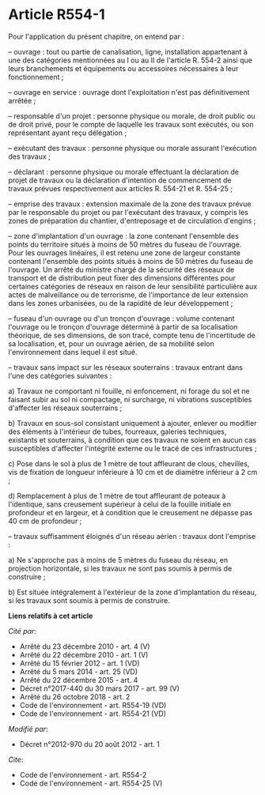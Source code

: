 # Article R554-1

Pour l'application du présent chapitre, on entend par :

– ouvrage : tout ou partie de canalisation, ligne, installation appartenant à une des catégories mentionnées au I ou au II de
l'article R. 554-2 ainsi que leurs branchements et équipements ou accessoires nécessaires à leur fonctionnement ;

– ouvrage en service : ouvrage dont l'exploitation n'est pas définitivement arrêtée ;

– responsable d'un projet : personne physique ou morale, de droit public ou de droit privé, pour le compte de laquelle les
travaux sont exécutés, ou son représentant ayant reçu délégation ;

– exécutant des travaux : personne physique ou morale assurant l'exécution des travaux ;

– déclarant : personne physique ou morale effectuant la déclaration de projet de travaux ou la déclaration d'intention de
commencement de travaux prévues respectivement aux articles R. 554-21 et R. 554-25 ;

– emprise des travaux : extension maximale de la zone des travaux prévue par le responsable du projet ou par l'exécutant des
travaux, y compris les zones de préparation du chantier, d'entreposage et de circulation d'engins ;

– zone d'implantation d'un ouvrage : la zone contenant l'ensemble des points du territoire situés à moins de 50 mètres du
fuseau de l'ouvrage. Pour les ouvrages linéaires, il est retenu une zone de largeur constante contenant l'ensemble des points
situés à moins de 50 mètres du fuseau de l'ouvrage. Un arrêté du ministre chargé de la sécurité des réseaux de transport et
de distribution peut fixer des dimensions différentes pour certaines catégories de réseaux en raison de leur sensibilité
particulière aux actes de malveillance ou de terrorisme, de l'importance de leur extension dans les zones urbanisées, ou de
la rapidité de leur développement ;

– fuseau d'un ouvrage ou d'un tronçon d'ouvrage : volume contenant l'ouvrage ou le tronçon d'ouvrage déterminé à partir de sa
localisation théorique, de ses dimensions, de son tracé, compte tenu de l'incertitude de sa localisation, et, pour un ouvrage
aérien, de sa mobilité selon l'environnement dans lequel il est situé.

– travaux sans impact sur les réseaux souterrains : travaux entrant dans l'une des catégories suivantes :

a) Travaux ne comportant ni fouille, ni enfoncement, ni forage du sol et ne faisant subir au sol ni compactage, ni surcharge,
ni vibrations susceptibles d'affecter les réseaux souterrains ;

b) Travaux en sous-sol consistant uniquement à ajouter, enlever ou modifier des éléments à l'intérieur de tubes, fourreaux,
galeries techniques, existants et souterrains, à condition que ces travaux ne soient en aucun cas susceptibles d'affecter
l'intégrité externe ou le tracé de ces infrastructures ;

c) Pose dans le sol à plus de 1 mètre de tout affleurant de clous, chevilles, vis de fixation de longueur inférieure à 10 cm
et de diamètre inférieur à 2 cm ;

d) Remplacement à plus de 1 mètre de tout affleurant de poteaux à l'identique, sans creusement supérieur à celui de la
fouille initiale en profondeur et en largeur, et à condition que le creusement ne dépasse pas 40 cm de profondeur ;

– travaux suffisamment éloignés d'un réseau aérien : travaux dont l'emprise :

a) Ne s'approche pas à moins de 5 mètres du fuseau du réseau, en projection horizontale, si les travaux ne sont pas soumis à
permis de construire ;

b) Est située intégralement à l'extérieur de la zone d'implantation du réseau, si les travaux sont soumis à permis de
construire.

**Liens relatifs à cet article**

_Cité par_:

  - Arrêté du 23 décembre 2010 - art. 4 (V)
  - Arrêté du 22 décembre 2010 - art. 1 (V)
  - Arrêté du 15 février 2012 - art. 1 (VD)
  - Arrêté du 5 mars 2014 - art. 25 (VD)
  - Arrêté du 22 décembre 2015 - art. 4
  - Décret n°2017-440 du 30 mars 2017 - art. 99 (V)
  - Arrêté du 26 octobre 2018 - art. 2
  - Code de l'environnement - art. R554-19 (VD)
  - Code de l'environnement - art. R554-21 (VD)

_Modifié par_:

  - Décret n°2012-970 du 20 août 2012 - art. 1

_Cite_:

  - Code de l'environnement - art. R554-2
  - Code de l'environnement - art. R554-25 (V)
